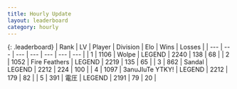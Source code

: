 ```yaml
---
title: Hourly Update
layout: leaderboard
category: hourly
---
```


{: .leaderboard}
| Rank | LV | Player | Division | Elo | Wins | Losses |
| --- | --- | --- | --- | --- | --- | --- |
| <span data-change="0">1</span> | 1106 | <span title="ID: 204953">Wolpe</span> | LEGEND | <span data-change="0">2240</span> | <span data-change="0">138</span> | <span data-change="0">68</span> |
| <span data-change="0">2</span> | 1052 | <span title="ID: 357425">Fire Feathers</span> | LEGEND | <span data-change="0">2219</span> | <span data-change="0">135</span> | <span data-change="0">65</span> |
| <span data-change="0">3</span> | 862 | <span title="ID: 315148">Sandal</span> | LEGEND | <span data-change="0">2212</span> | <span data-change="0">224</span> | <span data-change="0">100</span> |
| <span data-change="0">4</span> | 1097 | <span title="ID: 203132">3anuJIuTe YTKY!</span> | LEGEND | <span data-change="0">2212</span> | <span data-change="0">179</span> | <span data-change="0">82</span> |
| <span data-change="1">5</span> | 391 | <span title="ID: 407707">電圧</span> | LEGEND | <span data-change="0">2191</span> | <span data-change="0">79</span> | <span data-change="0">20</span> |